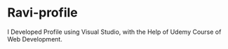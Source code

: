 # Ravi-profile
I Developed  Profile using Visual Studio, with the Help of Udemy Course of Web Development.
